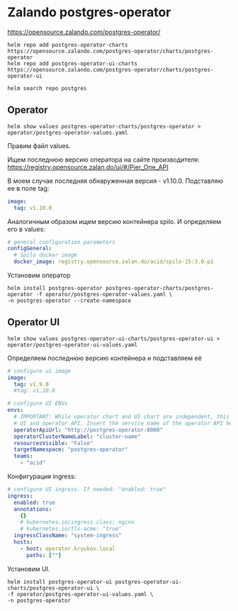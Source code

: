 # Zalando postgres-operator

https://opensource.zalando.com/postgres-operator/

```shell
helm repo add postgres-operator-charts https://opensource.zalando.com/postgres-operator/charts/postgres-operator
helm repo add postgres-operator-ui-charts https://opensource.zalando.com/postgres-operator/charts/postgres-operator-ui
```

```shell
helm search repo postgres
```

## Operator

```shell
helm show values postgres-operator-charts/postgres-operator > operator/postgres-operator-values.yaml
```

Правим файл values.

Ищем последнюю версию оператора на сайте производителя:  
https://registry.opensource.zalan.do/ui/#/Pier_One_API

В моем случае последняя обнаруженная версия - v1.10.0. Подставляю ее в поле tag:

```yaml
image:
  tag: v1.10.0
```

Аналогичным образом ищем версию контейнера spilo. И определяем его в values:

```yaml
# general configuration parameters
configGeneral:
  # Spilo docker image
  docker_image: registry.opensource.zalan.do/acid/spilo-15:3.0-p1
```

Установим оператор

```shell
helm install postgres-operator postgres-operator-charts/postgres-operator -f operator/postgres-operator-values.yaml \
-n postgres-operator --create-namespace
```

## Operator UI

```shell
helm show values postgres-operator-ui-charts/postgres-operator-ui > operator/postgres-operator-ui-values.yaml
```

Определяем последнюю версию контейнера и подставляем её 

```yaml
# configure ui image
image:
  tag: v1.9.0
  #tag: v1.10.0
```

```yaml
# configure UI ENVs
envs:
  # IMPORTANT: While operator chart and UI chart are independent, this is the interface between
  # UI and operator API. Insert the service name of the operator API here!
  operatorApiUrl: "http://postgres-operator:8080"
  operatorClusterNameLabel: "cluster-name"
  resourcesVisible: "False"
  targetNamespace: "postgres-operator"
  teams:
    - "acid"
```

Конфигурация ingress:

```yaml
# configure UI ingress. If needed: "enabled: true"
ingress:
  enabled: true
  annotations:
    {}
    # kubernetes.io/ingress.class: nginx
    # kubernetes.io/tls-acme: "true"
  ingressClassName: "system-ingress"
  hosts:
    - host: operator.kryukov.local
      paths: [""]
```

Установим UI.

```shell
helm install postgres-operator-ui postgres-operator-ui-charts/postgres-operator-ui \
-f operator/postgres-operator-ui-values.yaml \
-n postgres-operator
```